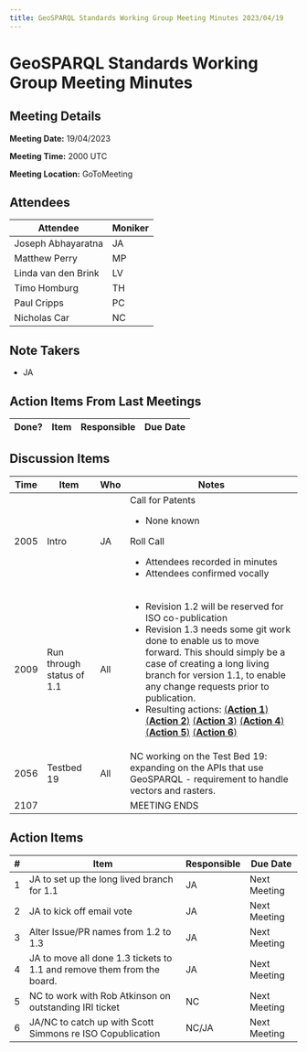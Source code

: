 ```yaml
---
title: GeoSPARQL Standards Working Group Meeting Minutes 2023/04/19
---
```

# GeoSPARQL Standards Working Group Meeting Minutes
## Meeting Details
**Meeting Date:** 19/04/2023

**Meeting Time:** 2000 UTC

**Meeting Location:** GoToMeeting  

## Attendees

| Attendee | Moniker |
| ---- | ---- |
| Joseph Abhayaratna | JA |
| Matthew Perry | MP |
| Linda van den Brink | LV |
| Timo Homburg | TH |
| Paul Cripps | PC |
| Nicholas Car | NC |


## Note Takers
- JA

## Action Items From Last Meetings

| Done? | Item | Responsible | Due Date |
| ---- | ---- | ---- | --- |


## Discussion Items

| Time | Item | Who | Notes |
| ---- | ---- | ---- | ---- |
| 2005 | Intro | JA | Call for Patents<ul><li>None known</li></ul>Roll Call<ul><li>Attendees recorded in minutes</li><li>Attendees confirmed vocally</li></ul> |
| 2009 | Run through status of 1.1 | All | <ul><li>Revision 1.2 will be reserved for ISO co-publication</li><li>Revision 1.3 needs some git work done to enable us to move forward. This should simply be a case of creating a long living branch for version 1.1, to enable any change requests prior to publication.</li><li>Resulting actions: [(**Action 1**)](#action_1) [(**Action 2**)](#action_2) [(**Action 3**)](#action_3) [(**Action 4**)](#action_4) [(**Action 5**)](#action_5) [(**Action 6**)](#action_6)</li></ul>|
| 2056 | Testbed 19 | All | NC working on the Test Bed 19: expanding on the APIs that use GeoSPARQL - requirement to handle vectors and rasters. |
| 2107 | | | MEETING ENDS |

## Action Items

| \# | Item | Responsible | Due Date |
| ---- | ---- | ---- | ---- |
| <span name="action_1">1</span> | JA to set up the long lived branch for 1.1 | JA | Next Meeting |
| <span name="action_2">2</span> | JA to kick off email vote | JA | Next Meeting |
| <span name="action_3">3</span> | Alter Issue/PR names from 1.2 to 1.3 | JA | Next Meeting |
| <span name="action_4">4</span> | JA to move all done 1.3 tickets to 1.1 and remove them from the board. | JA | Next Meeting |
| <span name="action_5">5</span> | NC to work with Rob Atkinson on outstanding IRI ticket | NC | Next Meeting |
| <span name="action_6">6</span> | JA/NC to catch up with Scott Simmons re ISO Copublication | NC/JA | Next Meeting |
